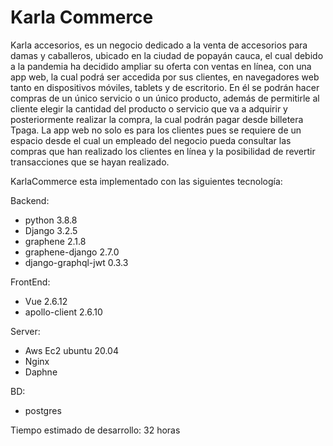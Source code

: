 # Karla Commerce
Karla accesorios, es un negocio dedicado a la venta de accesorios para damas y caballeros, ubicado en la ciudad de popayán cauca, el cual debido a la pandemia ha decidido ampliar su oferta con ventas en línea, con una app web, la cual podrá ser accedida por sus clientes, en navegadores web  tanto en dispositivos móviles, tablets y de escritorio. En él se podrán hacer compras de un único servicio o un único producto, además de permitirle al cliente elegir la cantidad del producto o servicio que va a adquirir y posteriormente  realizar la compra, la cual podrán pagar desde billetera Tpaga.  La app web no solo es para los clientes pues se requiere de un espacio desde el cual un empleado del negocio pueda consultar las compras que han realizado los clientes en línea y la posibilidad de revertir transacciones que se hayan realizado.

KarlaCommerce esta implementado con las siguientes tecnología:

Backend:
  - python 3.8.8
  - Django 3.2.5
  - graphene 2.1.8
  - graphene-django 2.7.0
  - django-graphql-jwt 0.3.3
 
FrontEnd:
  - Vue 2.6.12
  - apollo-client 2.6.10
  
Server:
  - Aws Ec2 ubuntu 20.04
  - Nginx
  - Daphne

BD:
  - postgres
  
 Tiempo estimado de desarrollo: 32 horas

